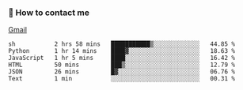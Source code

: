 
### 📮 How to contact me

[Gmail](shanghaolicara@gmail.com)

<!--START_SECTION:waka-->

```text
sh           2 hrs 58 mins   ███████████▒░░░░░░░░░░░░░   44.85 %
Python       1 hr 14 mins    ████▓░░░░░░░░░░░░░░░░░░░░   18.63 %
JavaScript   1 hr 5 mins     ████░░░░░░░░░░░░░░░░░░░░░   16.42 %
HTML         50 mins         ███▒░░░░░░░░░░░░░░░░░░░░░   12.79 %
JSON         26 mins         █▓░░░░░░░░░░░░░░░░░░░░░░░   06.76 %
Text         1 min           ░░░░░░░░░░░░░░░░░░░░░░░░░   00.31 %
```

<!--END_SECTION:waka-->
